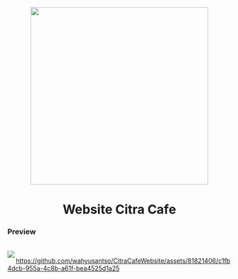 <p align="center"><a href="https://laravel.com" target="_blank"><img src="https://raw.githubusercontent.com/laravel/art/master/logo-lockup/5%20SVG/2%20CMYK/1%20Full%20Color/laravel-logolockup-cmyk-red.svg" width="400"></a></p>
<h1 align="center">Website Citra Cafe</h1>
<h3 align="left">Preview</h3><br>
<img align="left" src="https://github.com/wahyusantso/FoodAppsCitraCafe/assets/81821406/bf119365-bde1-4715-ae86-5da37f34d921"/>



https://github.com/wahyusantso/CitraCafeWebsite/assets/81821406/c1fb4dcb-955a-4c8b-a61f-bea4525d1a25

